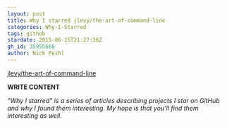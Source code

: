 ```yaml
---
layout: post
title: Why I starred jlevy/the-art-of-command-line
categories: Why-I-Starred
tags: github
stardate: 2015-06-15T21:27:36Z
gh_id: 35955666
author: Nick Peihl
---
```


[jlevy/the-art-of-command-line](star.repo.html_url)

**WRITE CONTENT**

*"Why I starred" is a series of articles describing projects I star on GitHub and why I found them interesting. My hope is that you'll find them interesting as well.*

